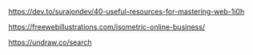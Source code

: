 https://dev.to/surajondev/40-useful-resources-for-mastering-web-1i0h


https://freewebillustrations.com/isometric-online-business/

https://undraw.co/search

